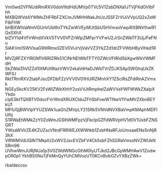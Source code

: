 Vm0wd2VFNUdiRmRXV0doVlltdHdUMVp0TVc5V1ZsbDNXa1JTVjFKdGVIbFhh
MXBQWVd4YWMxZHFRbFZXCmJVMHhWakJhUzJSSFZrVlJiVVpUQ2xZeWFIbFhW
bHBXWlVaWmVGUnVUbWxTYkZwWVEyMUtSbU5HVmxoVwpiRXBNVlhwR1QxSXhX
blZVYld4VFlrWndXVkV5TVV0VFZrWlpZMFprYVFwU2JrSnZWbTF3UjJFeFNu
SlAKVm1SWVlsaG9WRmx0ZEV0VlJrVjVaVVZ3YkZZd1drZFVWbHByVlhkd1Rr
MVZjRFZXYlRGM1V6RlZlRk51ClNrNEtWbTFTY0ZWcVFtRldSbXgwWkVWMFdH
SkZWalZhVlZZd1lXMUtWazVWV2xkaVdHaDJWbTVrZDJKSApSWGhqUkZKWFlU
RktTRmRXV2tabFJscDFDbFZzVVV0V01HUlRZMnhXY1ZSclRsZFdiRnA2Vmxk
NGEySkcKV25KV2FsWlZWbXhhY2xsVVJtRmphelZaWVVaYWFWWkZXalpXYkdo
clpESktTQXBTV0docFVrWndXRlJXClduZFhSbFowWTNwV1YwMVZXbnBEYkU1
MFlUQjBWVlpYYUZSWk1uaGhZMVpLY21SRk5VNVdNVXBaVmpKMAphMDFIUlhj
S1RWaEtWMkZzY0ZoWmJGSlhWMFpzVjFkclpGZFdWRVpHV1d0V1UxbFZNSGRT
YWxaWVlrZE4KZUZscVNrdFRRWEJXWWtkb1ZsbHNaRFJoUmxaeENsSnNjR3hX
VlRWMVdUQlNTMkpIU2xWV2JscEVZbFV4Ck5sbFZhSGRaVmxsNVZWUkNSRm96
UVhwWmJURjNUa1p3V0ZWdWNGcGlhM0IyUTJkd2JBcGpWMHAwV1ZodwpOR0p1
YkhBS0NuTjFkMnQyYUhCMVozUT0KCnBvbGZvYXBzZWk=

rbaldeccsv